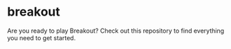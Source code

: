 # breakout
Are you ready to play Breakout? Check out this repository to find everything you need to get started.
